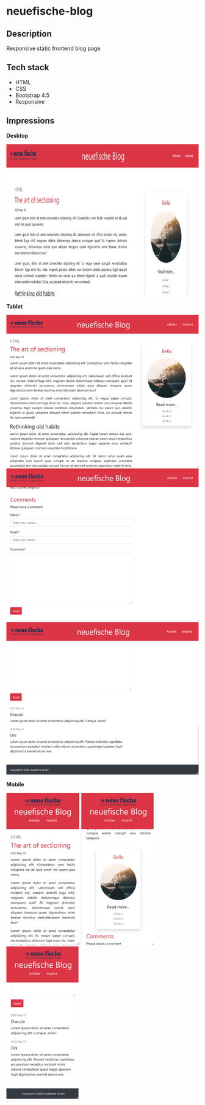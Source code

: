 # neuefische-blog

## Description

Responsive static frontend blog page

## Tech stack

- HTML
- CSS
- Bootstrap 4.5
- Responsive

## Impressions

**Desktop**

<img src="./screenshots/Screenshot-desktop.png" height="400">

**Tablet**

<img src="./screenshots/Screenshot-tablet-1.png" height="400"> <img src="./screenshots/Screenshot-tablet-2.png" height="400"> <img src="./screenshots/Screenshot-tablet-3.png" height="400">

**Mobile**

<img src="./screenshots/Screenshot-mobile-1.png" height="400"> <img src="./screenshots/Screenshot-mobile-2.png" height="400"> <img src="./screenshots/Screenshot-mobile-3.png" height="400">
